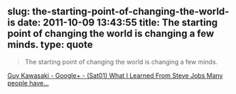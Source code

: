 slug: the-starting-point-of-changing-the-world-is
date: 2011-10-09 13:43:55
title: The starting point of changing the world is changing a few minds.
type: quote
---

> The starting point of changing the world is changing a few minds.

[Guy Kawasaki - Google+ - (Sat01) What I Learned From Steve Jobs Many people have…](https://plus.google.com/112374836634096795698/posts/8cfpr9k5v6t)
